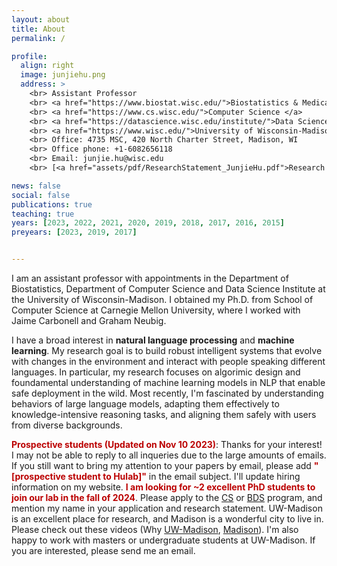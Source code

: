 ```yaml
---
layout: about
title: About
permalink: /

profile:
  align: right
  image: junjiehu.png
  address: >
    <br> Assistant Professor
    <br> <a href="https://www.biostat.wisc.edu/">Biostatistics & Medical Informatics </a> 
    <br> <a href="https://www.cs.wisc.edu/">Computer Science </a> 
    <br> <a href="https://datascience.wisc.edu/institute/">Data Science Institute </a> 
    <br> <a href="https://www.wisc.edu/">University of Wisconsin-Madison </a> 
    <br> Office: 4735 MSC, 420 North Charter Street, Madison, WI
    <br> Office phone: +1-6082656118
    <br> Email: junjie.hu@wisc.edu
    <br> [<a href="assets/pdf/ResearchStatement_JunjieHu.pdf">Research Statement</a>]

news: false
social: false
publications: true
teaching: true
years: [2023, 2022, 2021, 2020, 2019, 2018, 2017, 2016, 2015]
preyears: [2023, 2019, 2017]


---
```

I am an assistant professor with appointments in the Department of Biostatistics, Department of Computer Science and Data Science Institute at the University of Wisconsin-Madison. I obtained my Ph.D. from School of Computer Science at Carnegie Mellon University, where I worked with Jaime Carbonell and Graham Neubig. 

I have a broad interest in <b>natural language processing</b> and <b>machine learning</b>. My research goal is to build robust intelligent systems that evolve with changes in the environment and interact with people speaking different languages. In particular, my research focuses on algorimic design and foundamental understanding of machine learning models in NLP that enable safe deployment in the wild. Most recently, I'm fascinated by understanding behaviors of large language models, adapting them effectively to knowledge-intensive reasoning tasks, and aligning them safely with users from diverse backgrounds.

<!-- <ul>
  <li>Multilingual NLP: </li>
  <li>Reasoning behaviors of Large Language Models</li>
  <li>Milk</li>
</ul>  -->

<b style="color:#bb0000;">Prospective students (Updated on Nov 10 2023)</b>: Thanks for your interest! I may not be able to reply to all inqueries due to the large amounts of emails. If you still want to bring my attention to your papers by email, please add <b style="color:#bb0000;">"[prospective student to Hulab]"</b> in the email subject. I'll update hiring information on my website. <b style="color:#bb0000;">I am looking for ~2 excellent PhD students to join our lab in the fall of 2024</b>. Please apply to the [CS](https://www.cs.wisc.edu/graduate/graduate-admissions-faq/) or [BDS](https://biostat.wiscweb.wisc.edu/education/current-students/phd-bds/) program, and mention my name in your application and research statement. UW-Madison is an excellent place for research, and Madison is a wonderful city to live in. Please check out these videos (Why [UW-Madison](https://www.youtube.com/watch?v=8cRE4F8GOBE), [Madison](https://www.youtube.com/watch?v=XTJA5alrisQ?)). I'm also happy to work with masters or undergraduate students at UW-Madison. If you are interested, please send me an email.
